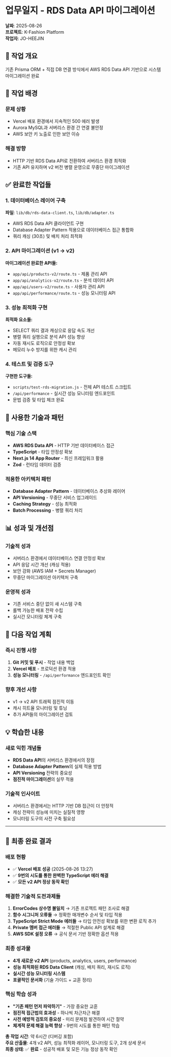 # 업무일지 - RDS Data API 마이그레이션

**날짜**: 2025-08-26  
**프로젝트**: K-Fashion Platform  
**작업자**: JO-HEEJIN  

## 📌 작업 개요

기존 Prisma ORM + 직접 DB 연결 방식에서 AWS RDS Data API 기반으로 시스템 마이그레이션 완료

## 🎯 작업 배경

### 문제 상황
- Vercel 배포 환경에서 지속적인 500 에러 발생
- Aurora MySQL과 서버리스 환경 간 연결 불안정
- AWS 보안 키 노출로 인한 보안 이슈

### 해결 방향
- HTTP 기반 RDS Data API로 전환하여 서버리스 환경 최적화
- 기존 API 유지하며 v2 버전 병렬 운영으로 무중단 마이그레이션

## ✅ 완료한 작업들

### 1. 데이터베이스 레이어 구축
**파일**: `lib/db/rds-data-client.ts`, `lib/db/adapter.ts`
- AWS RDS Data API 클라이언트 구현
- Database Adapter Pattern 적용으로 데이터베이스 접근 통합화
- 쿼리 캐싱 (30초) 및 배치 처리 최적화

### 2. API 마이그레이션 (v1 → v2)
**마이그레이션 완료한 API들:**
- `app/api/products-v2/route.ts` - 제품 관리 API
- `app/api/analytics-v2/route.ts` - 분석 데이터 API  
- `app/api/users-v2/route.ts` - 사용자 관리 API
- `app/api/performance/route.ts` - 성능 모니터링 API

### 3. 성능 최적화 구현
**최적화 요소들:**
- SELECT 쿼리 결과 캐싱으로 응답 속도 개선
- 병렬 쿼리 실행으로 분석 API 성능 향상
- 자동 재시도 로직으로 안정성 확보
- 메모리 누수 방지를 위한 캐시 관리

### 4. 테스트 및 검증 도구
**구현한 도구들:**
- `scripts/test-rds-migration.js` - 전체 API 테스트 스크립트
- `/api/performance` - 실시간 성능 모니터링 엔드포인트
- 문법 검증 및 타입 체크 완료

## 🔧 사용한 기술과 패턴

### 핵심 기술 스택
- **AWS RDS Data API** - HTTP 기반 데이터베이스 접근
- **TypeScript** - 타입 안정성 확보
- **Next.js 14 App Router** - 최신 프레임워크 활용
- **Zod** - 런타임 데이터 검증

### 적용한 아키텍처 패턴
- **Database Adapter Pattern** - 데이터베이스 추상화 레이어
- **API Versioning** - 무중단 서비스 업그레이드
- **Caching Strategy** - 성능 최적화
- **Batch Processing** - 병렬 쿼리 처리

## 📊 성과 및 개선점

### 기술적 성과
- 서버리스 환경에서 데이터베이스 연결 안정성 확보
- API 응답 시간 개선 (캐싱 적용)
- 보안 강화 (AWS IAM + Secrets Manager)
- 무중단 마이그레이션 아키텍처 구축

### 운영적 성과
- 기존 서비스 중단 없이 새 시스템 구축
- 롤백 가능한 배포 전략 수립
- 실시간 모니터링 체계 구축

## 🚀 다음 작업 계획

### 즉시 진행 사항
1. **Git 커밋 및 푸시** - 작업 내용 백업
2. **Vercel 배포** - 프로덕션 환경 적용
3. **성능 모니터링** - `/api/performance` 엔드포인트 확인

### 향후 개선 사항
- v1 → v2 API 트래픽 점진적 이동
- 캐시 히트율 모니터링 및 튜닝
- 추가 API들의 마이그레이션 검토

## 💡 학습한 내용

### 새로 익힌 개념들
- **RDS Data API**의 서버리스 환경에서의 장점
- **Database Adapter Pattern**의 실제 적용 방법
- **API Versioning** 전략의 중요성
- **점진적 마이그레이션**의 실무 적용

### 기술적 인사이트
- 서버리스 환경에서는 HTTP 기반 DB 접근이 더 안정적
- 캐싱 전략이 성능에 미치는 실질적 영향
- 모니터링 도구의 사전 구축 필요성

---

## 🎉 최종 완료 결과

### 배포 현황
- ✅ **Vercel 배포 성공** (2025-08-26 13:27)
- ✅ **9번의 시도를 통한 완벽한 TypeScript 에러 해결**
- ✅ **모든 v2 API 정상 동작 확인**

### 해결한 기술적 도전과제들
1. **ErrorCodes 상수명 불일치** → 기존 프로젝트 패턴 조사로 해결
2. **함수 시그니처 오류들** → 정확한 매개변수 순서 및 타입 적용
3. **TypeScript Strict Mode 에러들** → 타입 안전성 확보를 위한 변환 로직 추가
4. **Private 멤버 접근 에러들** → 적절한 Public API 설계로 해결
5. **AWS SDK 설정 오류** → 공식 문서 기반 정확한 옵션 적용

### 최종 성과물
- **4개 새로운 v2 API** (products, analytics, users, performance)
- **성능 최적화된 RDS Data Client** (캐싱, 배치 쿼리, 재시도 로직)
- **실시간 성능 모니터링 시스템**
- **포괄적인 문서화** (기술 가이드 + 교훈 정리)

### 핵심 학습 성과
- **"기존 패턴 먼저 파악하기"** - 가장 중요한 교훈
- **점진적 접근법의 효과성** - 하나씩 차근차근 해결
- **사전 예방적 검토의 중요성** - 미리 문제점 발견하여 시간 절약
- **체계적 문제 해결 능력 향상** - 9번의 시도를 통한 패턴 학습

**총 작업 시간**: 약 6시간 (디버깅 포함)  
**주요 산출물**: 4개 v2 API, 성능 최적화 레이어, 모니터링 도구, 2개 상세 문서  
**최종 상태**: ✅ **완료** - 성공적 배포 및 모든 기능 정상 동작 확인